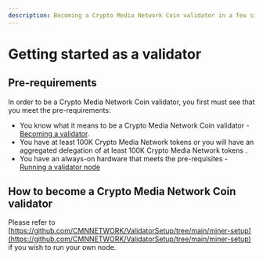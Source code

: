 ```yaml
---
description: Becoming a Crypto Media Network Coin validator in a few simple steps
---
```


# Getting started as a validator

## Pre-requirements

In order to be a Crypto Media Network Coin validator, you first must see that you meet the pre-requirements:

* You know what it means to be a Crypto Media Network Coin validator - [Becoming a validator](how-to-become-a-validator.md#what-it-means-to-be-a-validator).
* You have at least 100K Crypto Media Network tokens or you will have an aggregated delegation of at least 100K Crypto Media Network tokens .
* You have an always-on hardware that meets the pre-requisites - [Running a validator node](run-your-own-validator.md#pre-requisites)

## How to become a Crypto Media Network Coin validator

Please refer to [https://github.com/CMNNETWORK/ValidatorSetup/tree/main/miner-setup](https://github.com/CMNNETWORK/ValidatorSetup/tree/main/miner-setup) if you wish to run your own node.

